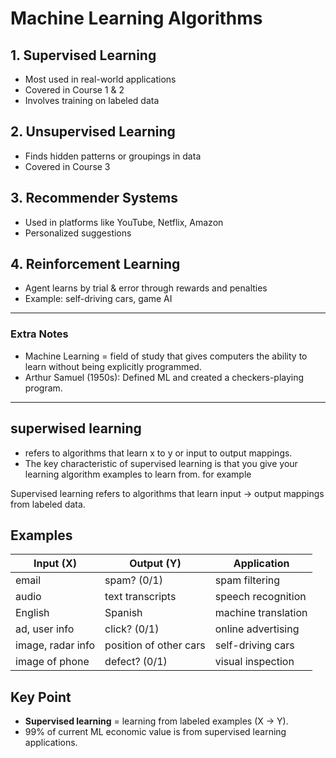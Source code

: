 # Machine Learning Algorithms

## 1. Supervised Learning  
- Most used in real-world applications  
- Covered in Course 1 & 2  
- Involves training on labeled data  

## 2. Unsupervised Learning  
- Finds hidden patterns or groupings in data  
- Covered in Course 3  

## 3. Recommender Systems  
- Used in platforms like YouTube, Netflix, Amazon  
- Personalized suggestions  

## 4. Reinforcement Learning  
- Agent learns by trial & error through rewards and penalties  
- Example: self-driving cars, game AI  

---

### Extra Notes
- Machine Learning = field of study that gives computers the ability to learn without being explicitly programmed.  
- Arthur Samuel (1950s): Defined ML and created a checkers-playing program.

---

## superwised learning
- refers to algorithms that learn x to y or input to output mappings.
-  The key characteristic of supervised learning is that you give your learning algorithm examples to learn from.
for example


Supervised learning refers to algorithms that learn input → output mappings from labeled data.  

## Examples

| Input (X)         | Output (Y)               | Application          |
|-------------------|--------------------------|----------------------|
| email             | spam? (0/1)             | spam filtering       |
| audio             | text transcripts        | speech recognition   |
| English           | Spanish                 | machine translation  |
| ad, user info     | click? (0/1)            | online advertising   |
| image, radar info | position of other cars  | self-driving cars    |
| image of phone    | defect? (0/1)           | visual inspection    |

## Key Point
- **Supervised learning** = learning from labeled examples (X → Y).  
- 99% of current ML economic value is from supervised learning applications.